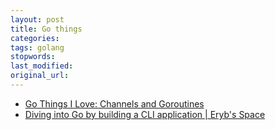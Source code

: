 ```yaml
---
layout: post
title: Go things
categories:
tags: golang
stopwords:
last_modified:
original_url:
---
```


* [Go Things I Love: Channels and Goroutines](https://www.justindfuller.com/2020/01/go-things-i-love-channels-and-goroutines/)
* [Diving into Go by building a CLI application | Eryb's Space](https://eryb.space/2020/05/27/diving-into-go-by-building-a-cli-application.html)

